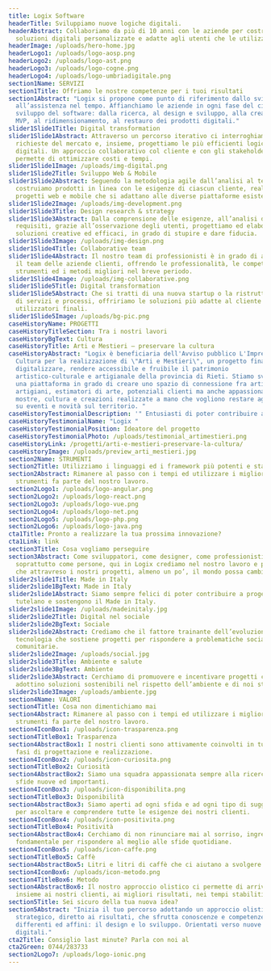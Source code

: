 ```yaml
---
title: Logix Software
headerTitle: Sviluppiamo nuove logiche digitali.
headerAbstract: Collaboriamo da più di 10 anni con le aziende per costruire
  soluzioni digitali personalizzate e adatte agli utenti che le utilizzano.
headerImage: /uploads/hero-home.jpg
headerLogo1: /uploads/logo-aosp.png
headerLogo2: /uploads/logo-ast.png
headerLogo3: /uploads/logo-cogne.png
headerLogo4: /uploads/logo-umbriadigitale.png
section1Name: SERVIZI
section1Title: Offriamo le nostre competenze per i tuoi risultati
section1Abstract: "Logix si propone come punto di riferimento dallo sviluppo
  all’assistenza nel tempo. Affianchiamo le aziende in ogni fase del ciclo di
  sviluppo del software: dalla ricerca, al design e sviluppo, alla creazione di
  MVP, al ridimensionamento, al restauro dei prodotti digitali."
slider1Slide1Title: Digital transformation
slider1Slide1Abstract: Attraverso un percorso iterativo ci interroghiamo sulle
  richieste del mercato e, insieme, progettiamo le più efficienti logiche
  digitali. Un approccio collaborativo col cliente e con gli stakeholder che
  permette di ottimizzare costi e tempi.
slider1Slide1Image: /uploads/img-digital.png
slider1Slide2Title: Sviluppo Web & Mobile
slider1Slide2Abstract: Seguendo la metodologia agile dall’analisi al test
  costruiamo prodotti in linea con le esigenze di ciascun cliente, realizzando
  progetti web e mobile che si adattano alle diverse piattaforme esistenti.
slider1Slide2Image: /uploads/img-development.png
slider1Slide3Title: Design research & strategy
slider1Slide3Abstract: Dalla comprensione delle esigenze, all’analisi dei
  requisiti, grazie all’osservazione degli utenti, progettiamo ed elaboriamo
  soluzioni creative ed efficaci, in grado di stupire e dare fiducia.
slider1Slide3Image: /uploads/img-design.png
slider1Slide4Title: Collaborative team
slider1Slide4Abstract: Il nostro team di professionisti è in grado di affiancare
  il team delle aziende clienti, offrendo le professionalità, le competenze, gli
  strumenti ed i metodi migliori nel breve periodo.
slider1Slide4Image: /uploads/img-collaborative.png
slider1Slide5Title: Digital transformation
slider1Slide5Abstract: Che si tratti di una nuova startup o la ristrutturazione
  di servizi e processi, offririamo le soluzioni più adatte al cliente ed agli
  utilizzatori finali.
slider1Slide5Image: /uploads/bg-pic.png
caseHistoryName: PROGETTI
caseHistoryTitleSection: Tra i nostri lavori
caseHistoryBgText: Cultura
caseHistoryTitle: Arti e Mestieri – preservare la cultura
caseHistoryAbstract: "Logix è beneficiaria dell'Avviso pubblico L'Impresa fa
  Cultura per la realizzazione di \"Arti e Mestieri\", un progetto finalizzato a
  digitalizzare, rendere accessibile e fruibile il patrimonio
  artistico-culturale e artigianale della provincia di Rieti. Stiamo sviluppando
  una piattaforma in grado di creare uno spazio di connessione fra artisti,
  artigiani, estimatori di arte, potenziali clienti ma anche appassionati di
  mostre, cultura e creazioni realizzate a mano che vogliono restare aggiornati
  su eventi e novità sul territorio. "
caseHistoryTestimonialDescription: '" Entusiasti di poter contribuire ad un progetto per il nostro territorio! "'
caseHistoryTestimonialName: "Logix "
caseHistoryTestimonialPosition: Ideatore del progetto
caseHistoryTestimonialPhoto: /uploads/testimonial_artimestieri.png
caseHistoryLink: /progetti/arti-e-mestieri-preservare-la-cultura/
caseHistoryImage: /uploads/preview_arti_mestieri.jpg
section2Name: STRUMENTI
section2Title: Utilizziamo i linguaggi ed i framework più potenti e stabili
section2Abstract: Rimanere al passo con i tempi ed utilizzare i migliori
  strumenti fa parte del nostro lavoro.
section2Logo1: /uploads/logo-angular.png
section2Logo2: /uploads/logo-react.png
section2Logo3: /uploads/logo-vue.png
section2Logo4: /uploads/logo-net.png
section2Logo5: /uploads/logo-php.png
section2Logo6: /uploads/logo-java.png
cta1Title: Pronto a realizzare la tua prossima innovazione?
cta1Link: link
section3Title: Cosa vogliamo perseguire
section3Abstract: Come sviluppatori, come designer, come professionisti, ma
  soprattutto come persone, qui in Logix crediamo nel nostro lavoro e pensiamo
  che attravreso i nostri progetti, almeno un po’, il mondo possa cambiare.
slider2slide1Title: Made in Italy
slider2slide1BgText: Made in Italy
slider2slide1Abstract: Siamo sempre felici di poter contribuire a progetti che
  tutelano e sostengono il Made in Italy.
slider2slide1Image: /uploads/madeinitaly.jpg
slider2slide2Title: Digital nel sociale
slider2slide2BgText: Sociale
slider2slide2Abstract: Crediamo che il fattore trainante dell’evoluzione sia la
  tecnologia che sostiene progetti per rispondere a problematiche sociali e
  comunitarie.
slider2slide2Image: /uploads/social.jpg
slider2slide3Title: Ambiente e salute
slider2slide3BgText: Ambiente
slider2slide3Abstract: Cerchiamo di promuovere e incentivare progetti che
  adottino soluzioni sostenibili nel rispetto dell’ambiente e di noi stessi.
slider2slide3Image: /uploads/ambiente.jpg
section4Name: VALORI
section4Title: Cosa non dimentichiamo mai
section4Abstract: Rimanere al passo con i tempi ed utilizzare i migliori
  strumenti fa parte del nostro lavoro.
section4IconBox1: /uploads/icon-trasparenza.png
section4TitleBox1: Trasparenza
section4AbstractBox1: I nostri clienti sono attivamente coinvolti in tutte le
  fasi di progettazione e realizzazione.
section4IconBox2: /uploads/icon-curiosita.png
section4TitleBox2: Curiosità
section4AbstractBox2: Siamo una squadra appassionata sempre alla ricerca di
  sfide nuove ed importanti.
section4IconBox3: /uploads/icon-disponibilita.png
section4TitleBox3: Disponibilità
section4AbstractBox3: Siamo aperti ad ogni sfida e ad ogni tipo di suggerimento
  per ascoltare e comprendere tutte le esigenze dei nostri clienti.
section4IconBox4: /uploads/icon-positivita.png
section4TitleBox4: Positività
section4AbstractBox4: Cerchiamo di non rinunciare mai al sorriso, ingrendiente
  fondamentale per rispondere al meglio alle sfide quotidiane.
section4IconBox5: /uploads/icon-caffe.png
section4TitleBox5: Caffè
section4AbstractBox5: Litri e litri di caffè che ci aiutano a svolgere al meglio il nostro lavoro! ;)
section4IconBox6: /uploads/icon-metodo.png
section4TitleBox6: Metodo
section4AbstractBox6: Il nostro approccio olistico ci permette di arrivare,
  insieme ai nostri clienti, ai migliori risultati, nei tempi stabiliti.
section5Title: Sei sicuro della tua nuova idea?
section5Abstract: "Inizia il tuo percorso adottando un approccio olistico,
  strategico, diretto ai risultati, che sfrutta conoscenze e competenze di mondi
  differenti ed affini: il design e lo sviluppo. Orientati verso nuove logiche
  digitali."
cta2Title: Consiglio last minute? Parla con noi al
cta2Green: 0744/283733
section2Logo7: /uploads/logo-ionic.png
---
```

